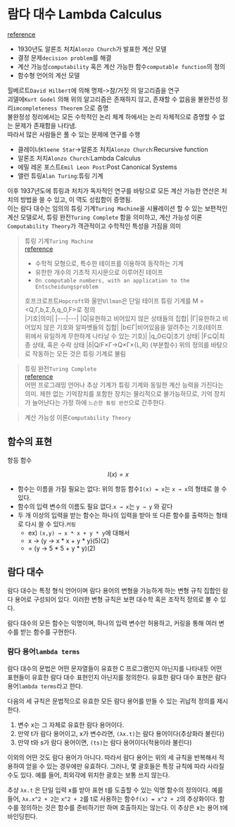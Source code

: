 # 람다 대수 Lambda Calculus
[reference](https://www.sangkon.com/haskell-study-part02/)  
- 1930년도 알론조 처치`Alonzo Church`가 발표한 계산 모델  
- 결정 문제`decision problem`를 해결
- 계산 가능성`computability` 혹은 계산 가능한 함수`computable function`의 정의
- 함수형 언어의 계산 모델

힐베르트`David Hilbert`에 의해 명제->참/거짓 의 알고리즘을 연구  
괴델에`Kurt Godel` 의해 위의 알고리즘은 존재하지 않고, 존재할 수 없음을 불완전성 정리`imcompleteness Theorem` 으로 증명  
불완정성 정리에서는 모든 수학적인 논리 체계 하에서는 논리 자체적으로 증명할 수 없는 문제가 존재함을 나타냄.  
따라서 많은 사람들은 풀 수 있는 문제에 연구를 수행

- 클레이너`Kleene Star`->알론조 처치`Alonzo Church`:Recursive function
- 알론조 처치`Alonzo Church`:Lambda Calculus
- 에밀 레온 포스트`Emil Leon Post`:Post Canonical Systems
- 앨런 튜링`Alan Turing`:튜링 기계

이후 1937년도에 튜링과 처치가 독자적인 연구를 바탕으로 모든 계산 가능한 연산은 처치의 방법을 쓸 수 있고, 이 역도 성립함이 증명됨.  
이는 람다 대수는 임의의 튜링 기계`Turing Machine`을 시뮬레이션 할 수 있는 보편적인 계산 모델로서, 튜링 완전`Turing Complete` 함을 의미하고, 계산 가능성 이론`Computability Theory`가 객관적이고 수학적인 특성을 가짐을 의미

>튜링 기계`Turing Machine`  
>[reference](https://en.wikipedia.org/wiki/Turing_machine#:~:text=A%20Turing%20machine%20is%20a,algorithm's%20logic%20can%20be%20constructed.)  
>- 수학적 모형으로, 특수한 테이프를 이용하여 동작하는 기계
>- 유한한 개수의 기초적 지시문으로 이루어진 테이프
>- `On computable numbers, with an application to the Entscheidungsproblem`
>
>호프크로프트`Hopcroft`와 울만`Ullman`은 단일 테이프 튜링 기계를 M = <Q,Γ,b,Σ,δ,q_0,F>로 정의  
>|기호|의미|
>|---|---|
>|Q|유한하고 비어있지 않은 상태들의 집합|
>|Γ|유한하고 비어있지 않은 기호와 알파벳들의 집합|
>|b∈Γ|비어있음을 알려주는 기호(테이프 위에서 유일하게 무한하게 나타날 수 있는 기호)|
>|q_0∈Q|초기 상태|
>|F⊆Q|최종 상태, 혹은 수락 상태
>|δ|Q/F×Γ→Q×Γ×{L,R} (부분함수)
>위의 정의를 바탕으로 작동하는 모든 것은 튜링 기계로 불림

>튜링 완전`Turing Complete`  
>[reference](https://ko.wikipedia.org/wiki/%ED%8A%9C%EB%A7%81_%EC%99%84%EC%A0%84)  
>어떤 프로그래밍 언어나 추상 기계가 튜링 기계와 동일한 계산 능력을 가진다는 의미.
>제한 없는 기억장치를 포함한 장치는 물리적으로 불가능하므로, 기억 장치가 늘어난다는 가정 하에 `느슨한 튜링 완전`으로 간주한다.

>계산 가능성 이론`Computability Theory`

## 함수의 표현

항등 함수 
```math
I(x)=x
```

- 함수는 이름을 가질 필요는 없다: 위의 항등 함수`I(x) = x`는 `x → x`의 형태로 쓸 수 있다.
- 함수의 입력 변수의 이름도 필요 없다.`x → x`는 `y → y` 와 같다
- 두 개 이상의 입력을 받는 함수는 하나의 입력을 받아 또 다른 함수를 출력하는 형태로 다시 쓸 수 있다.`커링`
  - ex) `(x,y) → x * x + y * y`에 대해서
  - x → (y → x * x + y * y)(5)(2)
  - = (y → 5 * 5 + y * y)(2)

## 람다 대수
람다 대수는 특정 형식 언어이며 람다 용어의 변형을 가능하게 하는 변형 규칙 집합인 람다 용어로 구성되어 있다. 이러한 변형 규칙은 보편 대수학 혹은 조작적 정의로 볼 수 있다.

람다 대수의 모든 함수는 익명이며, 하나의 입력 변수만 허용하고, 커링을 통해 여러 변수를 받는 함수를 구현한다.

### 람다 용어`lambda terms`
람다 대수의 문법은 어떤 문자열들이 유효한 C 프로그램인지 아닌지를 나타내듯 어떤 표현들이 유효한 람다 대수 표현인지 아닌지를 정의한다. 유효한 람다 대수 표현은 람다 용어`lambda terms`라고 한다.

다음의 세 규칙은 문법적으로 유효한 모든 람다 용어를 만들 수 있는 귀납적 정의를 제시한다.
1. 변수 x는 그 자체로 유효한 람다 용어이다.
2. 만약 t가 람다 용어이고, x가 변수라면, `(λx.t)`는 람다 용어이다(추상화라 불린다)
3. 만약 t와 s가 람다 용어이면, `(ts)`는 람다 용어이다(적용이라 불린다)

이외의 어떤 것도 람다 용어가 아니다. 따라서 람다 용어는 위의 세 규칙을 반복해서 적용하여 얻을 수 있는 경우에만 유효하다. 그러나, 몇 괄호들은 특정 규칙에 따라 사라질 수도 있다. 예를 들어, 최외각에 위치한 괄호는 보통 쓰지 않는다.

추상 `λx.t` 은 단일 입력 x를 받아 표현 t를 도출할 수 있는 익명 함수의 정의이다. 예를 들어, `λx.x^2 + 2`는 `x^2 + 2`를 t로 사용하는 함수`f(x) = x^2 + 2`의 추상화이다. 함수를 정의하는 것은 함수를 준비하기만 하며 호출하지는 않는다. 이 추상은 x는 용어 t에 바인딩힌다.